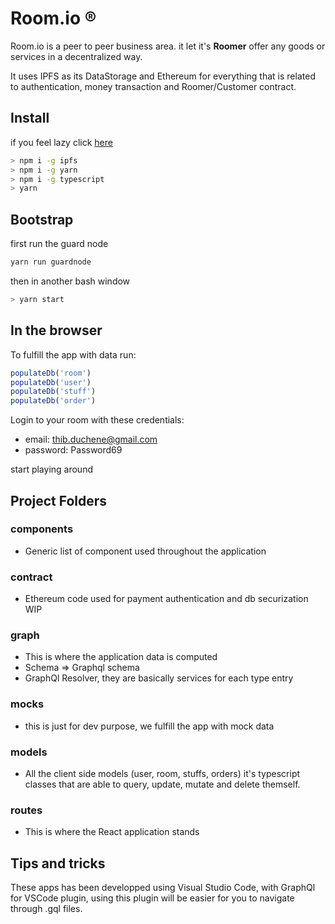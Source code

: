 # Room.io ® 

Room.io is a peer to peer business area. it let it's **Roomer** offer any goods or services in a decentralized way.

It uses IPFS as its DataStorage and Ethereum for everything that is related to authentication, money transaction and Roomer/Customer contract.


## Install
if you feel lazy click [here](https://ipfs.io/ipfs/QmUMWo2UVqHNjiZWZPp8kuHrKLnqsrXMQJh1uYZLLXvu1R)
```bash
> npm i -g ipfs
> npm i -g yarn
> npm i -g typescript
> yarn
```

## Bootstrap
first run the guard node
```bash
yarn run guardnode
```
then in another bash window
```bash
> yarn start
```

## In the browser
To fulfill the app with data run:

```JavaScript
populateDb('room')
populateDb('user')
populateDb('stuff')
populateDb('order')
```

Login to your room with these credentials:
- email: thib.duchene@gmail.com
- password: Password69

start playing around


## Project Folders
### components
- Generic list of component used throughout the application

### contract
- Ethereum code used for payment authentication and db securization WIP

### graph
- This is where the application data is computed
- Schema => Graphql schema
- GraphQl Resolver, they are basically services for each type entry

### mocks
- this is just for dev purpose, we fulfill the app with mock data

### models
- All the client side models (user, room, stuffs, orders) it's typescript classes that are able to query, update, mutate and delete themself.

### routes
- This is where the React application stands


## Tips and tricks
These apps has been developped using Visual Studio Code, with GraphQl for VSCode plugin, using this plugin will be easier for you to navigate through .gql files.